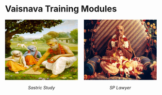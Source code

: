 # **Vaisnava Training Modules**

<div style="display: flex; align-items: center;">
    <div style="margin-right: 20px; text-align: center;">
        <a href="https://nigamakalpataru108.github.io/Sastric_Study">
            <img src="images/sastric_study.jpg" alt="Sastric Study" width="240" height="200">
        </a>
        <p><em>Sastric Study</em></p>
    </div>
    <div style="text-align: center;">
        <a href="https://nigamakalpataru108.github.io/Sastric_Study">
            <img src="images/sp_lawyer.jpg" alt="SP Lawyer" width="240" height="200">
        </a>
        <p><em>SP Lawyer</em></p>
    </div>
</div>





